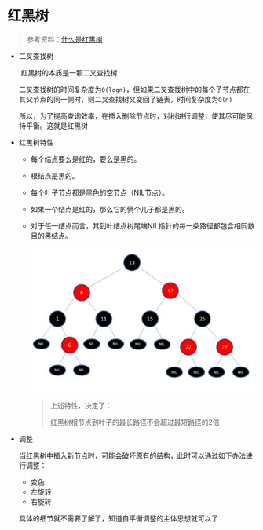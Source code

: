 # 红黑树

> 参考资料：[什么是红黑树](https://zhuanlan.zhihu.com/p/31805309)
>
>

+ 二叉查找树

  ​	红黑树的本质是一颗二叉查找树

  ​	二叉查找树的时间复杂度为`O(logn)`，但如果二叉查找树中的每个子节点都在其父节点的同一侧时，则二叉查找树又变回了链表，时间复杂度为`O(n)`

  ​	所以，为了提高查询效率，在插入删除节点时，对树进行调整，使其尽可能保持平衡。这就是红黑树

+ 红黑树特性

  + 每个结点要么是红的，要么是黑的。  

  + 根结点是黑的。  

  + 每个叶子节点都是黑色的空节点（NIL节点）。

  + 如果一个结点是红的，那么它的俩个儿子都是黑的。  

  + 对于任一结点而言，其到叶结点树尾端NIL指针的每一条路径都包含相同数目的黑结点。

    ![image-20181224151832778](assets/image-20181224151832778-5635912.png) 

    > 上述特性，决定了：
    >
    > 红黑树根节点到叶子的最长路径不会超过最短路径的2倍

+ 调整

  当红黑树中插入新节点时，可能会破坏原有的结构，此时可以通过如下办法进行调整：

  + 变色
  + 左旋转
  + 右旋转

  具体的细节就不需要了解了，知道自平衡调整的主体思想就可以了